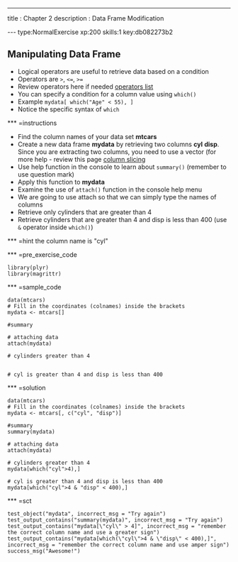 ---
title       : Chapter 2
description : Data Frame Modification
  
--- type:NormalExercise xp:200 skills:1 key:db082273b2
## Manipulating Data Frame

- Logical operators are useful to retrieve data based on a condition
- Operators are ` > `, ` <= `, ` >= `
- Review operators here if needed [operators list](http://www.statmethods.net/management/operators.html)
- You can specify a condition for a column value using ` which() `
- Example ` mydata[ which("Age" < 55), ] `
- Notice the specific syntax of ` which `

*** =instructions

- Find the column names of your data set **mtcars**
- Create a new data frame **mydata** by retrieving two columns **cyl** **disp**. Since you are extracting two columns, you need to use a vector (for more help - review this page [column slicing](http://www.r-tutor.com/r-introduction/data-frame/data-frame-column-slice)
- Use help function in the console to learn about ` summary() ` (remember to use question mark)
- Apply this function to **mydata**
- Examine the use of ` attach() ` function in the console help menu
- We are going to use attach so that we can simply type the names of columns
- Retrieve only cylinders that are greater than 4
- Retrieve cylinders that are greater than 4 and disp is less than 400 (use ` & ` operator inside ` which() `)

*** =hint
the column name is "cyl"

*** =pre_exercise_code
```{r}
library(plyr)
library(magrittr)
```

*** =sample_code
```{r}
data(mtcars)
# Fill in the coordinates (colnames) inside the brackets
mydata <- mtcars[]

#summary

# attaching data
attach(mydata)

# cylinders greater than 4


# cyl is greater than 4 and disp is less than 400

```

*** =solution
```{r}
data(mtcars)
# Fill in the coordinates (colnames) inside the brackets
mydata <- mtcars[, c("cyl", "disp")]

#summary
summary(mydata)

# attaching data
attach(mydata)

# cylinders greater than 4
mydata[which("cyl">4),]

# cyl is greater than 4 and disp is less than 400 
mydata[which("cyl">4 & "disp" < 400),]
```

*** =sct
```{r}
test_object("mydata", incorrect_msg = "Try again")
test_output_contains("summary(mydata)", incorrect_msg = "Try again")
test_output_contains("mydata[\"cyl\" > 4]", incorrect_msg = "remember the correct column name and use a greater sign")
test_output_contains("mydata[which(\"cyl\">4 & \"disp\" < 400),]", incorrect_msg = "remember the correct column name and use amper sign")
success_msg("Awesome!")
```